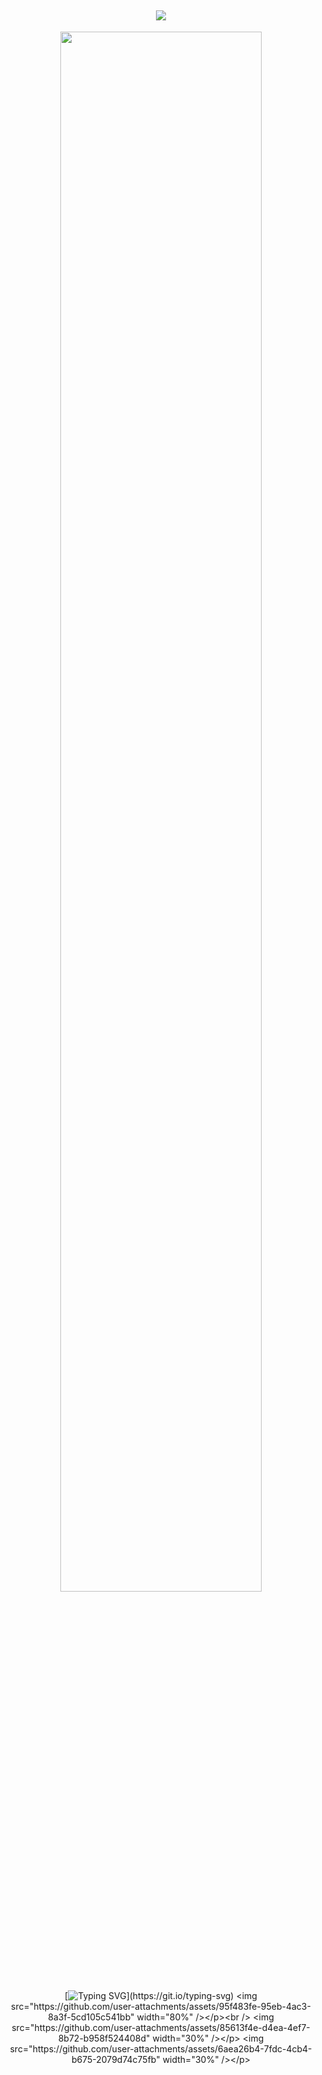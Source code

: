 <div align="center">

![](https://komarev.com/ghpvc/?username=w2e&color=b8b8b8&style=plastic&label=.♡)
---
<img src="https://github.com/user-attachments/assets/3d83e6c9-c4ef-4ebe-92d9-6f2b17e8ad86" width="80%" /></p>
[![Typing SVG](https://readme-typing-svg.demolab.com?font=Shadows+Into+Light&size=24&pause=1000&color=000000&center=true&&width=1050&lines="You+were+always+stronger+than+me...Isamu,+even+when+I+tried+to+drag+you+down.";+"I+took+everything+away+from+the+world.+And+still,+you+chose+to+spare+me.";+"I+didn't+deserve+your+forgiveness...+Yet+you+gave+it+with+your+final+breath.";+"They'll+sing+songs+of+your+courage,+Isamu.+But+no+one+will+remember+the+coward+you+saved.";+"It+turns+out+that+Enzukai+is+no+better+than+our+father...+What+a+way+for+this+god+forsaken+memory+to+repeat+itself.";+"If+I+could+trade+places+with+you...+I+would,+a+thousand+times+over.";+"The+world+wants+justice...+And+I+won't+run.";+"I'll+spend+the+rest+of+my+life+behind+bars,+paying+for+what+I've+done.";+"Rest+now,+little+brother.+I'll+carry+this+shame+until+the+day+I+join+you.")](https://git.io/typing-svg)
<img src="https://github.com/user-attachments/assets/95f483fe-95eb-4ac3-8a3f-5cd105c541bb" width="80%" /></p><br />
<img src="https://github.com/user-attachments/assets/85613f4e-d4ea-4ef7-8b72-b958f524408d" width="30%" /></p>
<img src="https://github.com/user-attachments/assets/6aea26b4-7fdc-4cb4-b675-2079d74c75fb" width="30%" /></p>
